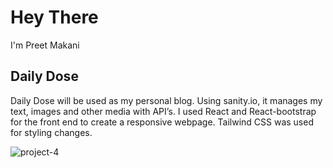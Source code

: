 # Hey There

I'm Preet Makani

## Daily Dose 

Daily Dose will be used as my personal blog. Using sanity.io, it manages my text, images and other media with API’s. I used React and React-bootstrap for the front end to create a responsive webpage. Tailwind CSS was used for styling changes. 


![project-4](https://user-images.githubusercontent.com/40505135/105565385-8c446400-5cf4-11eb-88c9-cea2610c7c3c.png)


